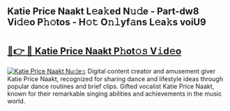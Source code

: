 ## Katie Price Naakt L𝚎a𝚔ed N𝚞𝚍e - Part-dw8 Vi𝚍𝚎o P𝚑𝚘tos - H𝚘𝚝 O𝚗𝚕yf𝚊ns L𝚎a𝚔s voiU9

# <h2><a href="http://kfcqqo.oniu.top/?m=Katie+Price+Naakt">🔗👉 🔴 Katie Price Naakt P𝚑ot𝚘𝚜 V𝚒d𝚎o</a></h2>

[![Katie Price Naakt Nu𝚍e𝚜](https://i.imgur.com/0qMVB7G.gif)](http://kfcqqo.oniu.top/?m=Katie+Price+Naakt)
Digital content creator and amusement giver Katie Price Naakt, recognized for sharing dance and lifestyle ideas through popular dance routines and brief clips. Gifted vocalist Katie Price Naakt, known for their remarkable singing abilities and achievements in the music world.  

